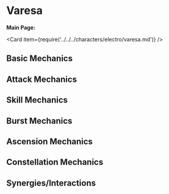 # Varesa

**Main Page:**

<Card item={require('../../../characters/electro/varesa.md')} />

## Basic Mechanics

## Attack Mechanics

## Skill Mechanics

## Burst Mechanics

## Ascension Mechanics

## Constellation Mechanics

## Synergies/Interactions
